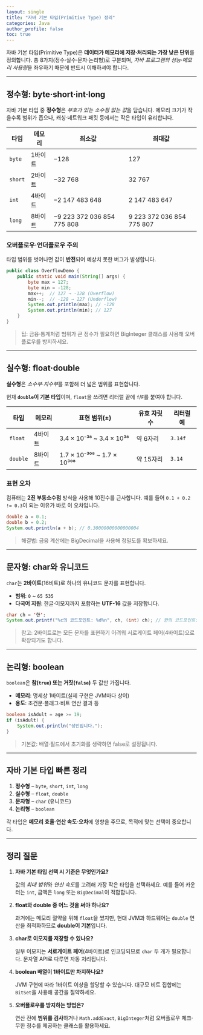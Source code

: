 ```yaml
---
layout: single
title: "자바 기본 타입(Primitive Type) 정리"
categories: Java
author_profile: false
toc: true
---
```


자바 기본 타입(Primitive Type)은 **데이터가 메모리에 저장·처리되는 가장 낮은 단위**를 정의합니다. 총 8가지(정수·실수·문자·논리형)로 구분되며, *자바 프로그램의 성능·메모리 사용량*을 좌우하기 때문에 반드시 이해하셔야 합니다.

------

## 정수형: byte·short·int·long

자바 기본 타입 중 **정수형**은 *부호가 있는 소수점 없는 값*을 담습니다. 메모리 크기가 작을수록 범위가 좁으나, 캐싱·네트워크 패킷 등에서는 작은 타입이 유리합니다.

| 타입    | 메모리  | 최소값                     | 최대값                    |
| ------- | ------- | -------------------------- | ------------------------- |
| `byte`  | 1바이트 | −128                       | 127                       |
| `short` | 2바이트 | −32 768                    | 32 767                    |
| `int`   | 4바이트 | −2 147 483 648             | 2 147 483 647             |
| `long`  | 8바이트 | −9 223 372 036 854 775 808 | 9 223 372 036 854 775 807 |

### 오버플로우·언더플로우 주의

타입 범위를 벗어나면 값이 **반전**되어 예상치 못한 버그가 발생합니다.

```java
public class OverflowDemo {
    public static void main(String[] args) {
        byte max = 127;
        byte min = -128;
        max++;  // 127 → -128 (Overflow)
        min--;  // -128 → 127 (Underflow)
        System.out.println(max); // -128
        System.out.println(min); // 127
    }
}
```

> 팁: 금융·통계처럼 범위가 큰 정수가 필요하면 BigInteger 클래스를 사용해 오버플로우를 방지하세요.

------

## 실수형: float·double

**실수형**은 *소수부·지수부*를 포함해 더 넓은 범위를 표현합니다.

현재 **`double`이 기본 타입**이며, `float`을 쓰려면 리터럴 끝에 `f`/`F`를 붙여야 합니다.

| 타입     | 메모리  | 표현 범위(±)               | 유효 자릿수 | 리터럴 예 |
| -------- | ------- | -------------------------- | ----------- | --------- |
| `float`  | 4바이트 | 3.4 × 10⁻³⁸ ~ 3.4 × 10³⁸   | 약 6자리    | `3.14f`   |
| `double` | 8바이트 | 1.7 × 10⁻³⁰⁸ ~ 1.7 × 10³⁰⁸ | 약 15자리   | `3.14`    |

### 표현 오차

컴퓨터는 **2진 부동소수점** 방식을 사용해 10진수를 근사합니다. 예를 들어 `0.1 + 0.2 != 0.3`이 되는 이유가 바로 이 오차입니다.

```java
double a = 0.1;
double b = 0.2;
System.out.println(a + b); // 0.30000000000000004
```

> 해결법: 금융 계산에는 BigDecimal을 사용해 정밀도를 확보하세요.

------

## 문자형: char와 유니코드

`char`는 **2바이트**(16비트)로 하나의 유니코드 문자를 표현합니다.

- **범위**: `0` ~ `65 535`
- **다국어 지원**: 한글·이모지까지 포함하는 **UTF-16** 값을 저장합니다.

```java
char ch = '한';
System.out.printf("%c의 코드포인트: %d%n", ch, (int) ch); // 한의 코드포인트: 54620
```

> 참고: 2바이트로는 모든 문자를 표현하기 어려워 서로게이트 페어(4바이트)으로 확장되기도 합니다.

------

## 논리형: boolean

`boolean`은 **참(`true`) 또는 거짓(`false`)** 두 값만 가집니다.

- **메모리**: 명세상 1바이트(실제 구현은 JVM마다 상이)
- **용도**: 조건문·플래그·비트 연산 결과 등

```java
boolean isAdult = age >= 19;
if (isAdult) {
    System.out.println("성인입니다.");
}
```

> 기본값: 배열·필드에서 초기화를 생략하면 false로 설정됩니다.

------

## 자바 기본 타입 빠른 정리

1. **정수형** – `byte`, `short`, `int`, `long`
2. **실수형** – `float`, `double`
3. **문자형** – `char` (유니코드)
4. **논리형** – `boolean`

각 타입은 **메모리 효율·연산 속도·오차**에 영향을 주므로, 목적에 맞는 선택이 중요합니다.

------

## 정리 질문

1. **자바 기본 타입 선택 시 기준은 무엇인가요?**

   값의 *최대 범위*와 *연산 속도*를 고려해 가장 작은 타입을 선택하세요. 예를 들어 카운터는 `int`, 금액은 `long` 또는 `BigDecimal`이 적합합니다.

2. **float와 double 중 어느 것을 써야 하나요?**

   과거에는 메모리 절약을 위해 `float`을 썼지만, 현대 JVM과 하드웨어는 `double` 연산을 최적화하므로 **double이 기본**입니다.

3. **char로 이모지를 저장할 수 있나요?**

   일부 이모지는 **서로게이트 페어**(4바이트)로 인코딩되므로 `char` 두 개가 필요합니다. 문자열 API로 다루면 자동 처리됩니다.

4. **boolean 배열이 1바이트만 차지하나요?**

   JVM 구현에 따라 1바이트 이상을 할당할 수 있습니다. 대규모 비트 집합에는 `BitSet`을 사용해 공간을 절약하세요.

5. **오버플로우를 방지하는 방법은?**

   연산 전에 **범위를 검사**하거나 `Math.addExact`, `BigInteger`처럼 오버플로우 체크·무한 정수를 제공하는 클래스를 활용하세요.
